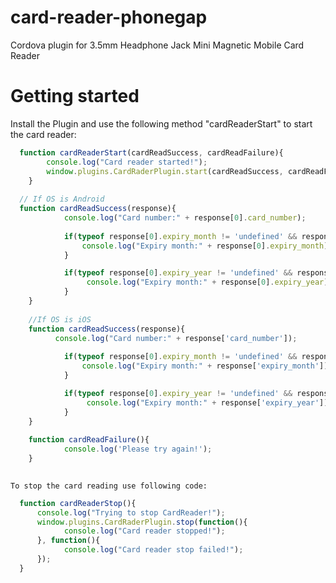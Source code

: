 # card-reader-phonegap
Cordova plugin for 3.5mm Headphone Jack Mini Magnetic Mobile Card Reader


# Getting started

  Install the Plugin and use the following method "cardReaderStart" to start the card reader:

```javascript
  function cardReaderStart(cardReadSuccess, cardReadFailure){
        console.log("Card reader started!");
        window.plugins.CardRaderPlugin.start(cardReadSuccess, cardReadFailure);
    }
  
  // If OS is Android  
  function cardReadSuccess(response){
		    console.log("Card number:" + response[0].card_number);
		    
		    if(typeof response[0].expiry_month != 'undefined' && response[0].expiry_month!=null){
		        console.log("Expiry month:" + response[0].expiry_month);
		    }

		    if(typeof response[0].expiry_year != 'undefined' && response[0].expiry_year!=null){
		         console.log("Expiry month:" + response[0].expiry_year);
		    }
	}
	
	//If OS is iOS
	function cardReadSuccess(response){
	      console.log("Card number:" + response['card_number']);
		    
		    if(typeof response[0].expiry_month != 'undefined' && response[0].expiry_month!=null){
		        console.log("Expiry month:" + response['expiry_month']);
		    }

		    if(typeof response[0].expiry_year != 'undefined' && response[0].expiry_year!=null){
		         console.log("Expiry month:" + response['expiry_year']);
		    }
	}
	
	function cardReadFailure(){
		    console.log('Please try again!');
	}
	
```
	
	To stop the card reading use following code:

```javascript
  function cardReaderStop(){
      console.log("Trying to stop CardReader!");
      window.plugins.CardRaderPlugin.stop(function(){
            console.log("Card reader stopped!");
      }, function(){
            console.log("Card reader stop failed!");
      });
  }
  
```
